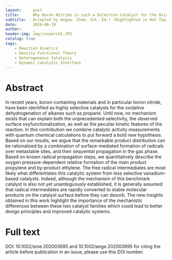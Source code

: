 ```yaml
---
layout:     post
title:      Why Boron Nitride is such a Selective Catalyst for the Oxidative Dehydrogenation of Propane
subtitle:   Accepted by Angew. Chem. Int. Ed.! (Highlighted in Hot Topic: Surfaces and Interfaces)
date:       2020-06-19
author:     _
header-img: img/research1.JPG
catalog: true
tags:
    - Reaction Kinetics
    - Density Functional Theory
    - Heterogeneous Catalysis
    - Dynamic Catalytic Interface
---
```


# Abstract
In recent years, boron-containing materials and in particular boron nitride, have been identified as highly selective catalysts for the oxidative dehydrogenation of alkanes such as propane. Until now, no mechanism exists that can explain both the unprecedented selectivity, the observed surface oxyfunctionalization, as well as the peculiar kinetic features of the reaction. In this contribution we combine catalytic activity measurements with quantum chemical calculations to put forward a bold new hypothesis.
Based on our results, we argue that the remarkable product distribution can be rationalized by a combination of surface-mediated formation of radicals over metastable sites, and their sequential propagation in the gas phase. Based on known radical propagation steps, we quantitatively describe the oxygen pressure-dependent relative formation of the main product propylene and by-product ethylene. The free radical intermediates are most likely what differentiates this catalytic system from less selective vanadium- based catalysts. Indeed, although the mechanism of this benchmark catalyst is also not yet unambiguously established, it is generally assumed that radical intermediates are rapidly converted to stable molecular products on the catalyst surface before they can desorb. The new insights obtained in this work highlight the importance of the mechanistic differences between these two catalyst families which could lead to better design principles and improved catalytic systems.

# Full text
DOI: 10.1002/anie.202003695 and 10.1002/ange.202003695
for citing the article before publication in an issue, please use this DOI number.

